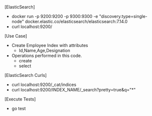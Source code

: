 [ElasticSearch]
- docker run -p 9200:9200 -p 9300:9300 -e "discovery.type=single-node" docker.elastic.co/elasticsearch/elasticsearch:7.14.0
- curl localhost:9200/


[Use Case]
- Create Employee Index with attributes
  - Id,Name,Age,Designation
- Operations performed in this code.
  - create
  - select
  
[ElasticSearch Curls]
- curl localhost:9200/_cat/indices
- curl  localhost:9200/INDEX_NAME/_search?pretty=true&q="*"


[Execute Tests]
- go test